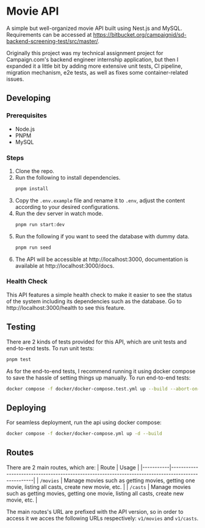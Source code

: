 # Movie API
A simple but well-organized movie API built using Nest.js and MySQL. Requirements can be accessed at https://bitbucket.org/campaignid/sd-backend-screening-test/src/master/.

Originally this project was my technical assignment project for Campaign.com's backend engineer internship application,
but then I expanded it a little bit by adding more extensive unit tests, CI pipeline, migration mechanism,
e2e tests, as well as fixes some container-related issues.

## Developing
### Prerequisites
- Node.js
- PNPM
- MySQL

### Steps
1. Clone the repo.
2. Run the following to install dependencies.
    ```bash
    pnpm install
    ```
3. Copy the `.env.example` file and rename it to `.env`, adjust the content according
   to your desired configurations.
4. Run the dev server in watch mode.
    ```bash
    pnpm run start:dev
    ```
5. Run the following if you want to seed the database with dummy data.
    ```bash
    pnpm run seed
    ```
6. The API will be accessible at http://localhost:3000, documentation is available at http://localhost:3000/docs.

### Health Check
This API features a simple health check to make it easier to see the status of the system including its dependencies such as the database. Go to http://localhost:3000/health to see this feature.

## Testing
There are 2 kinds of tests provided for this API, which are unit tests and end-to-end tests.
To run unit tests:
```bash
pnpm test
```

As for the end-to-end tests, I recommend running it using docker compose to save
the hassle of setting things up manually. To run end-to-end tests:
```bash
docker compose -f docker/docker-compose.test.yml up --build --abort-on-container-exit
```

## Deploying
For seamless deployment, run the api using docker compose:
```bash
docker compose -f docker/docker-compose.yml up -d --build
```

## Routes
There are 2 main routes, which are:
| Route     | Usage                                                                                              |
|-----------|----------------------------------------------------------------------------------------------------|
| `/movies` | Manage movies such as getting movies, getting one movie, listing all casts, create new movie, etc. |
| `/casts`  | Manage movies such as getting movies, getting one movie, listing all casts, create new movie, etc. |

The main routes's URL are prefixed with the API version, so in order to access it we acces the following URLs respectively: `v1/movies` and `v1/casts`.
